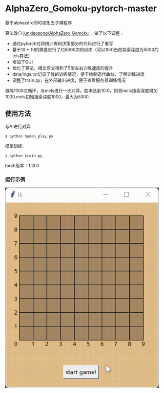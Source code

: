 # AlphaZero_Gomoku-pytorch-master

基于alphazero的可视化五子棋程序

算法改自 [junxiaosong/AlphaZero_Gomoku](https://github.com/junxiaosong/AlphaZero_Gomoku) ，做了以下调整：

* 通过pytorch对网络训练和决策部分的代码进行了重写
* 基于10 * 10的棋盘进行了约5000次的训练（可以10:0击败探索深度为5000的tcls算法）
* 增加了GUI
* 优化了算法，相比原文得到了5倍左右训练速度的提升
* data/logs.txt记录了我的训练情况，便于绘制迭代曲线、了解训练进度
* 调整了train.py，在外部输出进度，便于查看服务器训练情况

每隔1000次循环，与mcls进行一次对弈。胜率达到10:0，则将mcls搜索深度增加1000.mcls初始搜索深度1000，最大为5000.

## 使用方法
与AI进行对弈

	$ python human_play.py
	
模型训练:

	$ python train.py

torch版本：1.13.0

### 运行示例

![Example](https://github.com/Jamoremore/AlphaZero_Gomoku-pytorch-master/blob/main/example.gif)  
